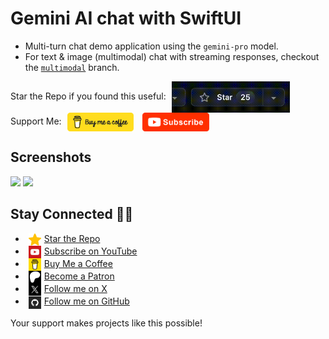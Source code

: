 # Gemini AI chat with SwiftUI
* Multi-turn chat demo application using the `gemini-pro` model.
* For text & image (multimodal) chat with streaming responses, checkout the [`multimodal`](https://github.com/anupdsouza/ios-gemini-chat/tree/multimodal) branch.

Star the Repo if you found this useful: <picture><img align="center" alt="startherepo" src="https://github.com/anupdsouza/ios-miscellaneous/blob/bf5cb23d0ffbb21afa7b442540a7682df27c3b12/starrepo.gif" height="50" hspace="5"></picture><br/>
Support Me: <a href="https://www.buymeacoffee.com/adsouza"><img align="center" alt="buymeacoffee" src="https://github.com/anupdsouza/ios-miscellaneous/blob/bf5cb23d0ffbb21afa7b442540a7682df27c3b12/bmc.png" height="30" hspace="5"></a> <a href="https://www.youtube.com/@swiftodyssey"><img align="center" alt="youtube" src="https://github.com/anupdsouza/ios-miscellaneous/blob/bf5cb23d0ffbb21afa7b442540a7682df27c3b12/subscribe.png" height="30" hspace="5"></a>

## Screenshots
<img width="20%" src="https://github.com/anupdsouza/ios-gemini-chat/assets/103429618/b22564f5-c21a-4ae8-8dfd-2e45cf9809ca">

<img width="20%" src="https://github.com/anupdsouza/ios-gemini-chat/assets/103429618/fa3d4d6e-ef06-4412-9558-5b953cce960c">

## Stay Connected 🤙🏼
- <picture><img align="center" alt="star the repo" src="https://github.com/anupdsouza/ios-miscellaneous/blob/bf5cb23d0ffbb21afa7b442540a7682df27c3b12/star.png" height="20" hspace="5"></picture><a href="https://github.com/anupdsouza/ios-scratch-card-view">Star the Repo</a>
- <picture><img align="center" alt="youtube" src="https://github.com/anupdsouza/ios-miscellaneous/blob/bf5cb23d0ffbb21afa7b442540a7682df27c3b12/ic-yt.png" height="20" hspace="5"></picture><a href="https://www.youtube.com/@swiftodyssey">Subscribe on YouTube</a>
- <picture><img align="center" alt="buymeacoffee" src="https://github.com/anupdsouza/ios-miscellaneous/blob/bf5cb23d0ffbb21afa7b442540a7682df27c3b12/ic-bmc.png" height="20" hspace="5"></picture><a href="https://www.buymeacoffee.com/adsouza">Buy Me a Coffee</a>
- <picture><img align="center" alt="patreon" src="https://github.com/anupdsouza/ios-miscellaneous/blob/bf5cb23d0ffbb21afa7b442540a7682df27c3b12/ic-patreon.png" height="20" hspace="5"></picture><a href="https://patreon.com/adsouza">Become a Patron</a>
- <picture><img align="center" alt="x" src="https://github.com/anupdsouza/ios-miscellaneous/blob/bf5cb23d0ffbb21afa7b442540a7682df27c3b12/ic-x.png" height="20" hspace="5"></picture><a href="https://x.com/swift_odyssey">Follow me on X</a>
- <picture><img align="center" alt="github" src="https://github.com/anupdsouza/ios-miscellaneous/blob/bf5cb23d0ffbb21afa7b442540a7682df27c3b12/ic-gh.png" height="20" hspace="5"></picture><a href="https://github.com/anupdsouza">Follow me on GitHub</a>

Your support makes projects like this possible!

